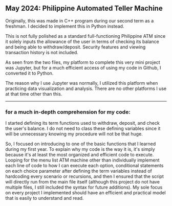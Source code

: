 ## May 2024: Philippine Automated Teller Machine

Originally, this was made in C++ program during our second term as a freshman. I decided to implement this in Python instead.

This is not fully polished as a standard full-functioning Philippine ATM since it solely inputs the allowance of the user in terms of checking its balance and being able to withdraw/deposit. Security features and viewing transaction history is not included.

As seen from the two files, my platform to complete this very mini project was Jupyter, but for a much efficient access of using my code in Github, I converted it to Python.

The reason why I use Jupyter was normally, I utilized this platform when practicing data visualization and analysis. There are no other platforms I use at that time other than this.

---

### for a much in-depth comprehension for my code:

I started defining its term functions used to withdraw, deposit, and check the user's balance. I do not need to class these defining variables since it will be unnecessary knowing my procedure will not be that huge.

So, I focused on introducing to one of the basic functions that I learned during my first year. To explain why my code is the way it is, it's simply because it's at least the most organized and efficient code to execute. Looping for the menu list ATM machine other than individually implement each line of code to how I can execute each option, conditional statements on each choice parameter after defining the term variables instead of hardcoding every scenario or recursions, and then I ensured that the script will directly run from the main file itself (although this project do not have multiple files, I still included the syntax for future additions). My sole focus on every project I implemented should have an efficient and practical model that is easily to understand and read.
